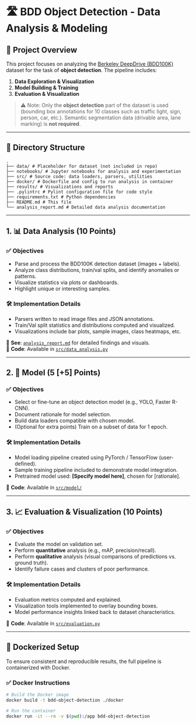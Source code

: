 # 🛣️ BDD Object Detection - Data Analysis & Modeling

## 📌 Project Overview

This project focuses on analyzing the [Berkeley DeepDrive (BDD100K)](https://bdd-data.berkeley.edu/) dataset for the task of **object detection**. The pipeline includes:

1. **Data Exploration & Visualization**
2. **Model Building & Training**
3. **Evaluation & Visualization**

> ⚠️ Note: Only the **object detection** part of the dataset is used (bounding box annotations for 10 classes such as traffic light, sign, person, car, etc.). Semantic segmentation data (drivable area, lane marking) is **not required**.

---

## 📂 Directory Structure

```
.
├── data/ # Placeholder for dataset (not included in repo)
├── notebooks/ # Jupyter notebooks for analysis and experimentation
├── src/ # Source code: data loaders, parsers, utilities
├── docker/ # Dockerfile and config to run analysis in container
├── results/ # Visualizations and reports
├── .pylintrc # Pylint configuration file for code style
├── requirements.txt # Python dependencies
├── README.md # This file
└── analysis_report.md # Detailed data analysis documentation
```


---

## 1. 📊 Data Analysis (10 Points)

### ✅ Objectives

- Parse and process the BDD100K detection dataset (images + labels).
- Analyze class distributions, train/val splits, and identify anomalies or patterns.
- Visualize statistics via plots or dashboards.
- Highlight unique or interesting samples.

### 🛠️ Implementation Details

- Parsers written to read image files and JSON annotations.
- Train/Val split statistics and distributions computed and visualized.
- Visualizations include bar plots, sample images, class heatmaps, etc.

📄 **See**: [`analysis_report.md`](./analysis_report.md) for detailed findings and visuals.  
📁 **Code**: Available in [`src/data_analysis.py`](./src/data_analysis.py)

---

## 2. 🧠 Model (5 [+5] Points)

### ✅ Objectives

- Select or fine-tune an object detection model (e.g., YOLO, Faster R-CNN).
- Document rationale for model selection.
- Build data loaders compatible with chosen model.
- (Optional for extra points) Train on a subset of data for 1 epoch.

### 🛠️ Implementation Details

- Model loading pipeline created using PyTorch / TensorFlow (user-defined).
- Sample training pipeline included to demonstrate model integration.
- Pretrained model used: **[Specify model here]**, chosen for [rationale].

📁 **Code**: Available in [`src/model/`](./src/model/)

---

## 3. 📈 Evaluation & Visualization (10 Points)

### ✅ Objectives

- Evaluate the model on validation set.
- Perform **quantitative** analysis (e.g., mAP, precision/recall).
- Perform **qualitative** analysis (visual comparisons of predictions vs. ground truth).
- Identify failure cases and clusters of poor performance.

### 🛠️ Implementation Details

- Evaluation metrics computed and explained.
- Visualization tools implemented to overlay bounding boxes.
- Model performance insights linked back to dataset characteristics.

📁 **Code**: Available in [`src/evaluation.py`](./src/evaluation.py)

---

## 🐳 Dockerized Setup

To ensure consistent and reproducible results, the full pipeline is containerized with Docker.

### ✅ Docker Instructions

```bash
# Build the Docker image
docker build -t bdd-object-detection ./docker

# Run the container
docker run -it --rm -v $(pwd):/app bdd-object-detection
